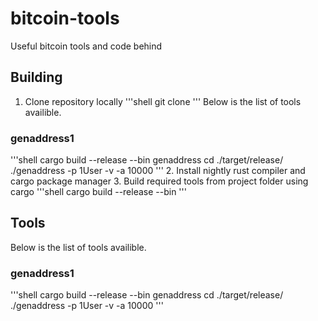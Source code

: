 # bitcoin-tools
Useful bitcoin tools and code behind

## Building
1. Clone repository locally
'''shell
git clone 
'''
Below is the list of tools availible.

### genaddress1
'''shell
cargo build --release --bin genaddress
cd ./target/release/
./genaddress -p 1User -v -a 10000
'''
2. Install nightly rust compiler and cargo package manager
3. Build required tools from project folder using cargo
'''shell
cargo build --release --bin <tool-name>
'''

## Tools
Below is the list of tools availible.

### genaddress1
'''shell
cargo build --release --bin genaddress
cd ./target/release/
./genaddress -p 1User -v -a 10000
'''
